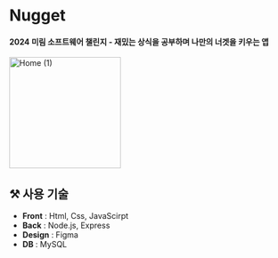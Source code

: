 # Nugget
#### 2024 미림 소프트웨어 챌린지 - 재밌는 상식을 공부하며 나만의 너겟을 키우는 앱
<img width="200" height="200" alt="Home (1)" src="https://github.com/user-attachments/assets/b699ed75-0d51-4cc5-bac4-797c2f7cd16a" />


## ⚒️ 사용 기술 
<ul>
  <li><b>Front</b> : Html, Css, JavaScirpt </li>
  <li><b>Back</b> : Node.js, Express </li>
  <li><b>Design</b> : Figma </li>
  <li><b>DB</b> : MySQL </li>
</ul>
